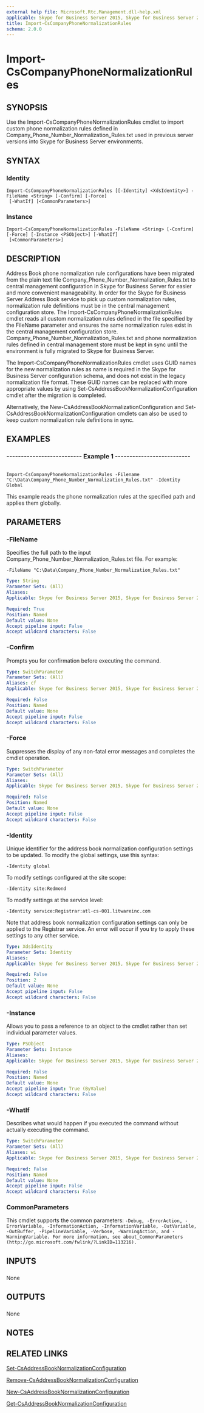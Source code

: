 ```yaml
---
external help file: Microsoft.Rtc.Management.dll-help.xml
applicable: Skype for Business Server 2015, Skype for Business Server 2019
title: Import-CsCompanyPhoneNormalizationRules
schema: 2.0.0
---
```


# Import-CsCompanyPhoneNormalizationRules

## SYNOPSIS
Use the Import-CsCompanyPhoneNormalizationRules cmdlet to import custom phone normalization rules defined in Company_Phone_Number_Normalization_Rules.txt used in previous server versions into Skype for Business Server environments.

## SYNTAX

### Identity
```
Import-CsCompanyPhoneNormalizationRules [[-Identity] <XdsIdentity>] -FileName <String> [-Confirm] [-Force]
 [-WhatIf] [<CommonParameters>]
```

### Instance
```
Import-CsCompanyPhoneNormalizationRules -FileName <String> [-Confirm] [-Force] [-Instance <PSObject>] [-WhatIf]
 [<CommonParameters>]
```

## DESCRIPTION
Address Book phone normalization rule configurations have been migrated from the plain text file Company_Phone_Number_Normalization_Rules.txt to central management configuration in Skype for Business Server for easier and more convenient manageability.
In order for the Skype for Business Server Address Book service to pick up custom normalization rules, normalization rule definitions must be in the central management configuration store.
The Import-CsCompanyPhoneNormalizationRules cmdlet reads all custom normalization rules defined in the file specified by the FileName parameter and ensures the same normalization rules exist in the central management configuration store.
Company_Phone_Number_Normalization_Rules.txt and phone normalization rules defined in central management store must be kept in sync until the environment is fully migrated to Skype for Business Server.

The Import-CsCompanyPhoneNormalizationRules cmdlet uses GUID names for the new normalization rules as name is required in the Skype for Business Server configuration schema, and does not exist in the legacy normalization file format.
These GUID names can be replaced with more appropriate values by using Set-CsAddressBookNormalizationConfiguration cmdlet after the migration is completed.

Alternatively, the New-CsAddressBookNormalizationConfiguration and Set-CsAddressBookNormalizationConfiguration cmdlets can also be used to keep custom normalization rule definitions in sync.

## EXAMPLES

### -------------------------- Example 1 -------------------------- 
```

Import-CsCompanyPhoneNormalizationRules -Filename "C:\Data\Company_Phone_Number_Normalization_Rules.txt" -Identity Global
```

This example reads the phone normalization rules at the specified path and applies them globally.


## PARAMETERS

### -FileName
Specifies the full path to the input Company_Phone_Number_Normalization_Rules.txt file.
For example:

`-FileName "C:\Data\Company_Phone_Number_Normalization_Rules.txt"`

```yaml
Type: String
Parameter Sets: (All)
Aliases: 
Applicable: Skype for Business Server 2015, Skype for Business Server 2019

Required: True
Position: Named
Default value: None
Accept pipeline input: False
Accept wildcard characters: False
```

### -Confirm
Prompts you for confirmation before executing the command.

```yaml
Type: SwitchParameter
Parameter Sets: (All)
Aliases: cf
Applicable: Skype for Business Server 2015, Skype for Business Server 2019

Required: False
Position: Named
Default value: None
Accept pipeline input: False
Accept wildcard characters: False
```

### -Force
Suppresses the display of any non-fatal error messages and completes the cmdlet operation.

```yaml
Type: SwitchParameter
Parameter Sets: (All)
Aliases: 
Applicable: Skype for Business Server 2015, Skype for Business Server 2019

Required: False
Position: Named
Default value: None
Accept pipeline input: False
Accept wildcard characters: False
```

### -Identity
Unique identifier for the address book normalization configuration settings to be updated.
To modify the global settings, use this syntax:

`-Identity global`

To modify settings configured at the site scope:

`-Identity site:Redmond`

To modify settings at the service level:

`-Identity service:Registrar:atl-cs-001.litwareinc.com`

Note that address book normalization configuration settings can only be applied to the Registrar service.
An error will occur if you try to apply these settings to any other service.

```yaml
Type: XdsIdentity
Parameter Sets: Identity
Aliases: 
Applicable: Skype for Business Server 2015, Skype for Business Server 2019

Required: False
Position: 2
Default value: None
Accept pipeline input: False
Accept wildcard characters: False
```

### -Instance
Allows you to pass a reference to an object to the cmdlet rather than set individual parameter values.

```yaml
Type: PSObject
Parameter Sets: Instance
Aliases: 
Applicable: Skype for Business Server 2015, Skype for Business Server 2019

Required: False
Position: Named
Default value: None
Accept pipeline input: True (ByValue)
Accept wildcard characters: False
```

### -WhatIf
Describes what would happen if you executed the command without actually executing the command.

```yaml
Type: SwitchParameter
Parameter Sets: (All)
Aliases: wi
Applicable: Skype for Business Server 2015, Skype for Business Server 2019

Required: False
Position: Named
Default value: None
Accept pipeline input: False
Accept wildcard characters: False
```

### CommonParameters
This cmdlet supports the common parameters: `-Debug, -ErrorAction, -ErrorVariable, -InformationAction, -InformationVariable, -OutVariable, -OutBuffer, -PipelineVariable, -Verbose, -WarningAction, and -WarningVariable. For more information, see about_CommonParameters (http://go.microsoft.com/fwlink/?LinkID=113216).`

## INPUTS

###  
None

## OUTPUTS

###  
None

## NOTES

## RELATED LINKS

[Set-CsAddressBookNormalizationConfiguration](Set-CsAddressBookNormalizationConfiguration.md)

[Remove-CsAddressBookNormalizationConfiguration](Remove-CsAddressBookNormalizationConfiguration.md)

[New-CsAddressBookNormalizationConfiguration](New-CsAddressBookNormalizationConfiguration.md)

[Get-CsAddressBookNormalizationConfiguration](Get-CsAddressBookNormalizationConfiguration.md)


